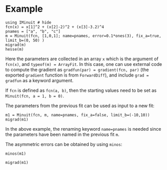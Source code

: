 # Example

```@example 1
using IMinuit # hide
fcn(x) = x[1]^2 + (x[2]-2)^2 + (x[3]-3.2)^4
pnames = ["a", "b", "c"]
m = Minuit(fcn, [1,0,1]; name=pnames, error=0.1*ones(3), fix_a=true, limit_b=(0, 50) )
migrad(m)
hesse(m)
```

Here the parameters are collected in an array `x` which is the argument of `fcn(x)`,
and `typeof(m) = ArrayFit`. In this case, one can use external code to compute the gradient as
`gradfun(par) = gradient(fcn, par)` (the exported `gradient` function is from `ForwardDiff`),
and include `grad = gradfun` as a keyword argument.

If `fcn` is defined as `fcn(a, b)`, then the starting values need to be set as
`Minuit(fcn, a = 1, b = 0)`.

The parameters from the previous fit can be used as input to a new fit:
```@example 1
m1 = Minuit(fcn, m, name=pnames, fix_a=false, limit_b=(-10,10))
migrad(m1)
```
In the above example, the renaming keyword `name=pnames` is needed since the parameters 
have been named in the previous fit `m`.

The asymmetric errors can be obtained by using `minos`:
```@example 1
minos(m1)
```

```@example 1
migrad(m1)
```
